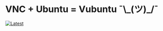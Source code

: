 # VNC + Ubuntu = Vubuntu ¯\\_\(ツ\)\_\/¯

[![Latest](https://raw.githubusercontent.com/vital987/vubuntu/master/assets/repo_files/button-latest.png)](https://heroku.com/deploy?template=https://github.com/yh56789/mooncake/) 
